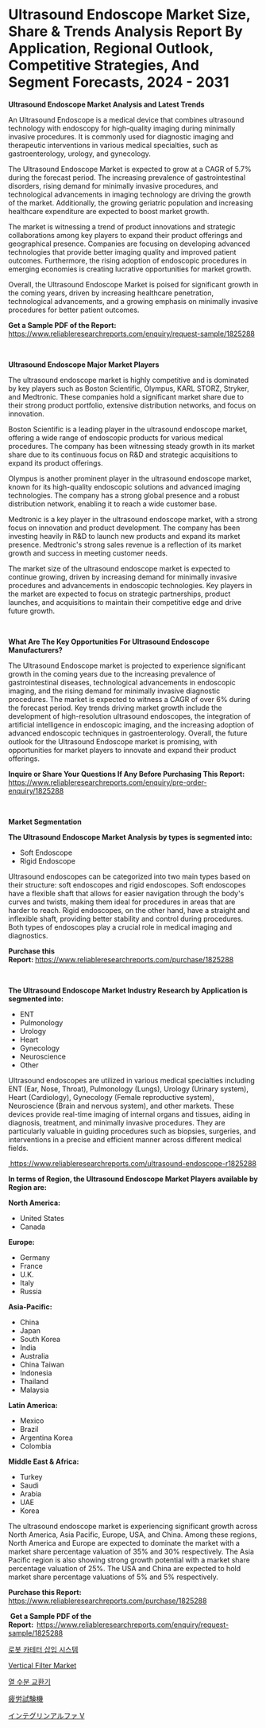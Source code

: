 <p><h1>Ultrasound Endoscope Market Size, Share & Trends Analysis Report By Application, Regional Outlook, Competitive Strategies, And Segment Forecasts, 2024 - 2031</h1></p><p><strong>Ultrasound Endoscope Market Analysis and Latest Trends</strong></p>
<p><p>An Ultrasound Endoscope is a medical device that combines ultrasound technology with endoscopy for high-quality imaging during minimally invasive procedures. It is commonly used for diagnostic imaging and therapeutic interventions in various medical specialties, such as gastroenterology, urology, and gynecology.</p><p>The Ultrasound Endoscope Market is expected to grow at a CAGR of 5.7% during the forecast period. The increasing prevalence of gastrointestinal disorders, rising demand for minimally invasive procedures, and technological advancements in imaging technology are driving the growth of the market. Additionally, the growing geriatric population and increasing healthcare expenditure are expected to boost market growth.</p><p>The market is witnessing a trend of product innovations and strategic collaborations among key players to expand their product offerings and geographical presence. Companies are focusing on developing advanced technologies that provide better imaging quality and improved patient outcomes. Furthermore, the rising adoption of endoscopic procedures in emerging economies is creating lucrative opportunities for market growth.</p><p>Overall, the Ultrasound Endoscope Market is poised for significant growth in the coming years, driven by increasing healthcare penetration, technological advancements, and a growing emphasis on minimally invasive procedures for better patient outcomes.</p></p>
<p><strong>Get a Sample PDF of the Report:&nbsp;</strong> <a href="https://www.reliableresearchreports.com/enquiry/request-sample/1825288">https://www.reliableresearchreports.com/enquiry/request-sample/1825288</a></p>
<p>&nbsp;</p>
<p><strong>Ultrasound Endoscope Major Market Players</strong></p>
<p><p>The ultrasound endoscope market is highly competitive and is dominated by key players such as Boston Scientific, Olympus, KARL STORZ, Stryker, and Medtronic. These companies hold a significant market share due to their strong product portfolio, extensive distribution networks, and focus on innovation.</p><p>Boston Scientific is a leading player in the ultrasound endoscope market, offering a wide range of endoscopic products for various medical procedures. The company has been witnessing steady growth in its market share due to its continuous focus on R&D and strategic acquisitions to expand its product offerings.</p><p>Olympus is another prominent player in the ultrasound endoscope market, known for its high-quality endoscopic solutions and advanced imaging technologies. The company has a strong global presence and a robust distribution network, enabling it to reach a wide customer base.</p><p>Medtronic is a key player in the ultrasound endoscope market, with a strong focus on innovation and product development. The company has been investing heavily in R&D to launch new products and expand its market presence. Medtronic's strong sales revenue is a reflection of its market growth and success in meeting customer needs.</p><p>The market size of the ultrasound endoscope market is expected to continue growing, driven by increasing demand for minimally invasive procedures and advancements in endoscopic technologies. Key players in the market are expected to focus on strategic partnerships, product launches, and acquisitions to maintain their competitive edge and drive future growth.</p></p>
<p>&nbsp;</p>
<p><strong>What Are The Key Opportunities For Ultrasound Endoscope Manufacturers?</strong></p>
<p><p>The Ultrasound Endoscope market is projected to experience significant growth in the coming years due to the increasing prevalence of gastrointestinal diseases, technological advancements in endoscopic imaging, and the rising demand for minimally invasive diagnostic procedures. The market is expected to witness a CAGR of over 6% during the forecast period. Key trends driving market growth include the development of high-resolution ultrasound endoscopes, the integration of artificial intelligence in endoscopic imaging, and the increasing adoption of advanced endoscopic techniques in gastroenterology. Overall, the future outlook for the Ultrasound Endoscope market is promising, with opportunities for market players to innovate and expand their product offerings.</p></p>
<p><strong>Inquire or Share Your Questions If Any Before Purchasing This Report:</strong> <a href="https://www.reliableresearchreports.com/enquiry/pre-order-enquiry/1825288">https://www.reliableresearchreports.com/enquiry/pre-order-enquiry/1825288</a></p>
<p>&nbsp;</p>
<p><strong>Market Segmentation</strong></p>
<p><strong>The Ultrasound Endoscope Market Analysis by types is segmented into:</strong></p>
<p><ul><li>Soft Endoscope</li><li>Rigid Endoscope</li></ul></p>
<p><p>Ultrasound endoscopes can be categorized into two main types based on their structure: soft endoscopes and rigid endoscopes. Soft endoscopes have a flexible shaft that allows for easier navigation through the body's curves and twists, making them ideal for procedures in areas that are harder to reach. Rigid endoscopes, on the other hand, have a straight and inflexible shaft, providing better stability and control during procedures. Both types of endoscopes play a crucial role in medical imaging and diagnostics.</p></p>
<p><strong>Purchase this Report:&nbsp;</strong><a href="https://www.reliableresearchreports.com/purchase/1825288">https://www.reliableresearchreports.com/purchase/1825288</a></p>
<p>&nbsp;</p>
<p><strong>The Ultrasound Endoscope Market Industry Research by Application is segmented into:</strong></p>
<p><ul><li>ENT</li><li>Pulmonology</li><li>Urology</li><li>Heart</li><li>Gynecology</li><li>Neuroscience</li><li>Other</li></ul></p>
<p><p>Ultrasound endoscopes are utilized in various medical specialties including ENT (Ear, Nose, Throat), Pulmonology (Lungs), Urology (Urinary system), Heart (Cardiology), Gynecology (Female reproductive system), Neuroscience (Brain and nervous system), and other markets. These devices provide real-time imaging of internal organs and tissues, aiding in diagnosis, treatment, and minimally invasive procedures. They are particularly valuable in guiding procedures such as biopsies, surgeries, and interventions in a precise and efficient manner across different medical fields.</p></p>
<p><a href="https://www.reliableresearchreports.com/ultrasound-endoscope-r1825288">&nbsp;https://www.reliableresearchreports.com/ultrasound-endoscope-r1825288</a></p>
<p><strong>In terms of Region, the Ultrasound Endoscope Market Players available by Region are:</strong></p>
<p>
    <p> <strong> North America: </strong>
        <ul>
            <li>United States</li>
            <li>Canada</li>
        </ul>
        </p> 
    <p> <strong> Europe: </strong>
        <ul>
            <li>Germany</li>
            <li>France</li>
            <li>U.K.</li>
            <li>Italy</li>
            <li>Russia</li>
        </ul>
        </p> 
    <p> <strong> Asia-Pacific: </strong>
        <ul>
            <li>China</li>
            <li>Japan</li>
            <li>South Korea</li>
            <li>India</li>
            <li>Australia</li>
            <li>China Taiwan</li>
            <li>Indonesia</li>
            <li>Thailand</li>
            <li>Malaysia</li>
        </ul>
        </p> 
    <p> <strong> Latin America: </strong>
        <ul>
            <li>Mexico</li>
            <li>Brazil</li>
            <li>Argentina Korea</li>
            <li>Colombia</li>
        </ul>
        </p> 
    <p> <strong> Middle East & Africa: </strong>
        <ul>
            <li>Turkey</li>
            <li>Saudi</li>
            <li>Arabia</li>
            <li>UAE</li>
            <li>Korea</li>
        </ul>
    </p>
    </p>
<p><p>The ultrasound endoscope market is experiencing significant growth across North America, Asia Pacific, Europe, USA, and China. Among these regions, North America and Europe are expected to dominate the market with a market share percentage valuation of 35% and 30% respectively. The Asia Pacific region is also showing strong growth potential with a market share percentage valuation of 25%. The USA and China are expected to hold market share percentage valuations of 5% and 5% respectively.</p></p>
<p><strong>Purchase this Report: </strong><a href="https://www.reliableresearchreports.com/purchase/1825288">https://www.reliableresearchreports.com/purchase/1825288</a></p>
<p>&nbsp;<strong>Get a Sample PDF of the Report:&nbsp;&nbsp;</strong><a href="https://www.reliableresearchreports.com/enquiry/request-sample/1825288">https://www.reliableresearchreports.com/enquiry/request-sample/1825288</a></p>
<p><strong></strong></p>
<p><p><a href="https://github.com/durgin521/Market-Research-Report-List-1/blob/main/222373544179.md">로봇 카테터 삽입 시스템</a></p><p><a href="https://github.com/Sinjinluong3e0awx2m195k76/Market-Research-Report-List-2/blob/main/vertical-filter-market.md">Vertical Filter Market</a></p><p><a href="https://github.com/novabrown3/Market-Research-Report-List-1/blob/main/449414144178.md">열 수분 교환기</a></p><p><a href="https://github.com/ReganWisoky2023/Market-Research-Report-List-1/blob/main/934861249404.md">疲労試験機</a></p><p><a href="https://github.com/andrade7361/Market-Research-Report-List-1/blob/main/979664049405.md">インテグリンアルファ V</a></p></p>